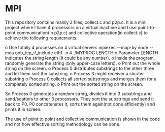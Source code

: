 # MPI

This repository contains mainly 2 files, collect.c and p2p.c.
It is a mini project where I have 4 processors on a virtual machine and I use point-to-point communication(in p2p.c) and collective operation(in collect.c) to achieve the following requirements:

o	Use totally 4 processes on 4 virtual servers
mpiexec --map-by node --mca oob_tcp_if_include eth1 –n 4 ./MYPROG LENGTH
o	Parameter LENGTH indicates the string length (it could be any number).
o	Inside the program, randomly generate the string (only upper-case letters).
o	Print out the whole string on the screen.
o	Process 0 distributes substrings to the other three and let them sort the substring.
o	Process 3 might receiver a shorter substring
o	Process 0 collects all sorted substrings and merges them for a completely sorted string.
o	Print out the sorted string on the screen.

So Process 0 generates a random string, divides it into 3 substrings and send/scatters to other 3 processors. They sort the substrings and send it back to P0. P0 concatenates it, sorts them again(not done efficiently) and prints it in screen.

The use of point to point and collective communication is shown in the code and not how effective sorting methodology can be done.
